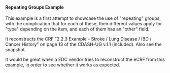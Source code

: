 #### Repeating Groups Example

This example is a first attempt to showcase the use of "repeating" groups, with the complication that for each of these, their different values apply for "type" depending on the item, and each of them has an "other" field.

It reconstructs the CRF "2.2.3 Example - Stroke / Lung Disease / IBD / Cancer History" on page 13
of the CDASH-UG v.1.1 (included). Also see the snapshot.

It would be great when a EDC vendor tries to reconstruct the eCRF from this example, in order to see whether it works as expected.

